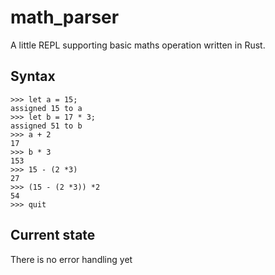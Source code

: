 # math_parser
A little REPL supporting basic maths operation written in Rust.

## Syntax

```
>>> let a = 15;
assigned 15 to a
>>> let b = 17 * 3;
assigned 51 to b
>>> a + 2
17
>>> b * 3
153
>>> 15 - (2 *3)
27
>>> (15 - (2 *3)) *2
54
>>> quit
```

## Current state

There is no error handling yet